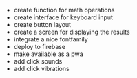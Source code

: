 - create function for math operations
- create interface for keyboard input
- create button layout
- create a screen for displaying the results
- integrate a nice fontfamily
- deploy to firebase
- make available as a pwa
- add click sounds
- add click vibrations